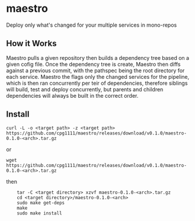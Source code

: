 # maestro
Deploy only what's changed for your multiple services in mono-repos

## How it Works

Maestro pulls a given repository then builds a dependency tree based on a given cofig file.
Once the dependency tree is create, Maestro then diffs against a previous commit, with the pathspec being the root directory for each service.
Maestro the flags only the changed services for the pipeline, which is then ran concurrently per teir of dependencies, therefore siblings will build, test and deploy concurrently, but parents and children dependencies will always be built in the correct order.

## Install

`curl -L -o <target path> -z <target path> https://github.com/cpg1111/maestro/releases/download/v0.1.0/maestro-0.1.0-<arch>.tar.gz`

or

`wget https://github.com/cpg1111/maestro/releases/download/v0.1.0/maestro-0.1.0-<arch>.tar.gz`

then

```
    tar -C <target directory> xzvf maestro-0.1.0-<arch>.tar.gz
    cd <target directory>/maestro-0.1.0-<arch>
    sudo make get-deps
    make
    sudo make install
```
